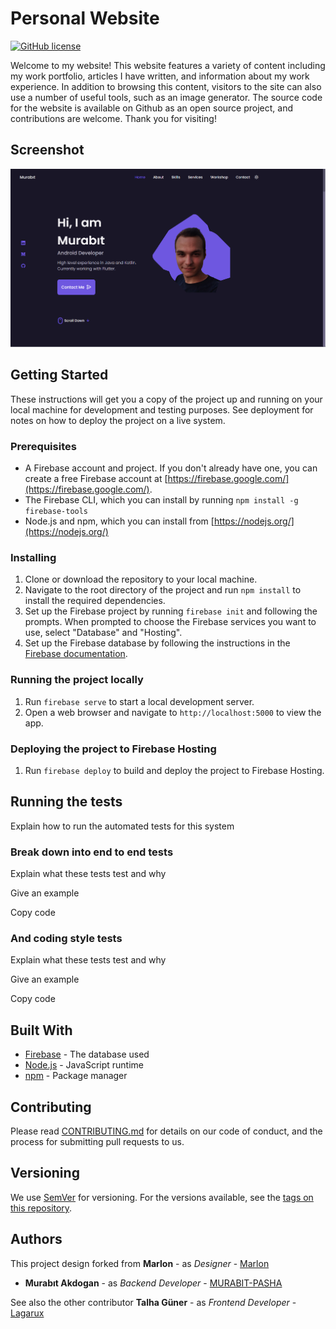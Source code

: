 
# Personal Website

[![GitHub license](https://img.shields.io/github/license/USERNAME/REPO.svg)](https://github.com/USERNAME/REPO/blob/master/LICENSE)

Welcome to my website! This website features a variety of content including my work portfolio, articles I have written, and information about my work experience. In addition to browsing this content, visitors to the site can also use a number of useful tools, such as an image generator. The source code for the website is available on Github as an open source project, and contributions are welcome. Thank you for visiting!

## Screenshot

![Screenshot](/screenshot/0.png)

## Getting Started

These instructions will get you a copy of the project up and running on your local machine for development and testing purposes. See deployment for notes on how to deploy the project on a live system.

### Prerequisites

- A Firebase account and project. If you don't already have one, you can create a free Firebase account at [https://firebase.google.com/](https://firebase.google.com/).
- The Firebase CLI, which you can install by running `npm install -g firebase-tools`
- Node.js and npm, which you can install from [https://nodejs.org/](https://nodejs.org/)

### Installing

1. Clone or download the repository to your local machine.
2. Navigate to the root directory of the project and run `npm install` to install the required dependencies.
3. Set up the Firebase project by running `firebase init` and following the prompts. When prompted to choose the Firebase services you want to use, select "Database" and "Hosting".
4. Set up the Firebase database by following the instructions in the [Firebase documentation](https://firebase.google.com/docs/database/web/start).

### Running the project locally

1. Run `firebase serve` to start a local development server.
2. Open a web browser and navigate to `http://localhost:5000` to view the app.

### Deploying the project to Firebase Hosting

1. Run `firebase deploy` to build and deploy the project to Firebase Hosting.

## Running the tests

Explain how to run the automated tests for this system

### Break down into end to end tests

Explain what these tests test and why

Give an example

Copy code

### And coding style tests

Explain what these tests test and why

Give an example

Copy code

## Built With

* [Firebase](https://firebase.google.com/) - The database used
* [Node.js](https://nodejs.org/) - JavaScript runtime
* [npm](https://www.npmjs.com/) - Package manager

## Contributing

Please read [CONTRIBUTING.md](https://gist.github.com/PurpleBooth/b24679402957c63ec426) for details on our code of conduct, and the process for submitting pull requests to us.

## Versioning

We use [SemVer](http://semver.org/) for versioning. For the versions available, see the [tags on this repository](https://github.com/Murabit-the-Magnificent/Murabit-the-Magnificent.github.io/REPO/tags).

## Authors

This project design forked from **Marlon** - as *Designer* - [Marlon](https://github.com/bedimcode)

* **Murabıt Akdogan** - as *Backend Developer* - [MURABIT-PASHA](https://github.com/MURABIT-PASHA)

See also the other contributor **Talha Güner** - as *Frontend Developer* - [Lagarux](https://github.com/Lagarux)
